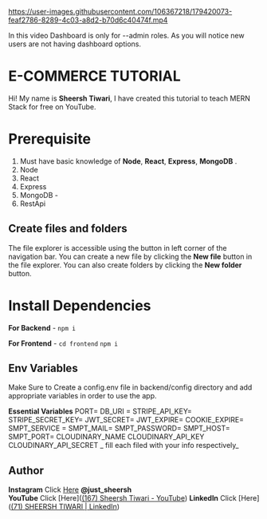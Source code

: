 https://user-images.githubusercontent.com/106367218/179420073-feaf2786-8289-4c03-a8d2-b70d6c40474f.mp4

In this video Dashboard is only for --admin roles. As you will notice new users are not having dashboard options.

# E-COMMERCE TUTORIAL
Hi! My name is **Sheersh Tiwari**, I have created this tutorial to teach MERN Stack for free on YouTube.

# Prerequisite

1.  Must have basic knowledge of  **Node**,  **React**,  **Express**,  **MongoDB**  .  
2.  Node 
3.  React 
4.  Express 
5.   MongoDB -  
6.  RestApi 
## Create files and folders

The file explorer is accessible using the button in left corner of the navigation bar. You can create a new file by clicking the **New file** button in the file explorer. You can also create folders by clicking the **New folder** button.


# Install Dependencies

**For Backend**  -  `npm i`

**For Frontend**  -  `cd frontend`  `npm i`


## Env Variables

Make Sure to Create a config.env file in backend/config directory and add appropriate variables in order to use the app.

**Essential Variables**  PORT= 
DB_URI = 
STRIPE_API_KEY= 
STRIPE_SECRET_KEY= 
JWT_SECRET= 
JWT_EXPIRE= 
COOKIE_EXPIRE= 
SMPT_SERVICE = 
SMPT_MAIL= 
SMPT_PASSWORD= 
SMPT_HOST= 
SMPT_PORT= 
CLOUDINARY_NAME 
CLOUDINARY_API_KEY 
CLOUDINARY_API_SECRET  _
fill each filed with your info respectively_
## Author

**Instagram**  Click  [Here](https://www.instagram.com/just_sheersh/)  **@just_sheersh**  
**YouTube**  Click  [Here]([(167) Sheersh Tiwari - YouTube](https://www.youtube.com/channel/UCMvgg3uJG_lok4vWChWD5zA)) 
 **LinkedIn**  Click  [Here]([(71) SHEERSH TIWARI | LinkedIn](https://www.linkedin.com/in/sheersh-tiwari-82299223b/))  
